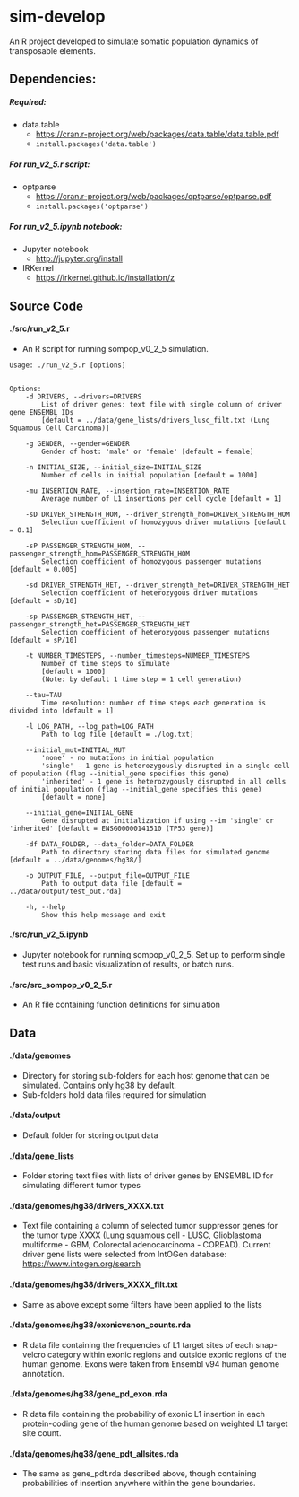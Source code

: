 # sim-develop
An R project developed to simulate somatic population dynamics of transposable elements.

## Dependencies:
##### Required:
* data.table
	- https://cran.r-project.org/web/packages/data.table/data.table.pdf
	- ```install.packages('data.table')```

##### For run_v2_5.r script:
* optparse
	+ https://cran.r-project.org/web/packages/optparse/optparse.pdf
	+ ```install.packages('optparse')```
	
##### For run_v2_5.ipynb notebook:
* Jupyter notebook
	+ http://jupyter.org/install
* IRKernel
	+ https://irkernel.github.io/installation/z
	
## Source Code

#### ./src/run_v2_5.r
* An R script for running sompop_v0_2_5 simulation.
		
```{r}
Usage: ./run_v2_5.r [options]


Options:
	-d DRIVERS, --drivers=DRIVERS
		List of driver genes: text file with single column of driver gene ENSEMBL IDs
		[default = ../data/gene_lists/drivers_lusc_filt.txt (Lung Squamous Cell Carcinoma)]

	-g GENDER, --gender=GENDER
		Gender of host: 'male' or 'female' [default = female]

	-n INITIAL_SIZE, --initial_size=INITIAL_SIZE
		Number of cells in initial population [default = 1000]

	-mu INSERTION_RATE, --insertion_rate=INSERTION_RATE
		Average number of L1 insertions per cell cycle [default = 1]

	-sD DRIVER_STRENGTH_HOM, --driver_strength_hom=DRIVER_STRENGTH_HOM
		Selection coefficient of homozygous driver mutations [default = 0.1]

	-sP PASSENGER_STRENGTH_HOM, --passenger_strength_hom=PASSENGER_STRENGTH_HOM
		Selection coefficient of homozygous passenger mutations [default = 0.005]

	-sd DRIVER_STRENGTH_HET, --driver_strength_het=DRIVER_STRENGTH_HET
		Selection coefficient of heterozygous driver mutations [default = sD/10]

	-sp PASSENGER_STRENGTH_HET, --passenger_strength_het=PASSENGER_STRENGTH_HET
		Selection coefficient of heterozygous passenger mutations [default = sP/10]

	-t NUMBER_TIMESTEPS, --number_timesteps=NUMBER_TIMESTEPS
		Number of time steps to simulate
		[default = 1000]
		(Note: by default 1 time step = 1 cell generation)

	--tau=TAU
		Time resolution: number of time steps each generation is divided into [default = 1]

	-l LOG_PATH, --log_path=LOG_PATH
		Path to log file [default = ./log.txt]

	--initial_mut=INITIAL_MUT
		'none' - no mutations in initial population
		'single' - 1 gene is heterozygously disrupted in a single cell of population (flag --initial_gene specifies this gene)
		'inherited' - 1 gene is heterozygously disrupted in all cells of initial population (flag --initial_gene specifies this gene)
		[default = none]

	--initial_gene=INITIAL_GENE
		Gene disrupted at initialization if using --im 'single' or 'inherited' [default = ENSG00000141510 (TP53 gene)]

	-df DATA_FOLDER, --data_folder=DATA_FOLDER
		Path to directory storing data files for simulated genome [default = ../data/genomes/hg38/]

	-o OUTPUT_FILE, --output_file=OUTPUT_FILE
		Path to output data file [default = ../data/output/test_out.rda]

	-h, --help
		Show this help message and exit
```

#### ./src/run_v2_5.ipynb
* Jupyter notebook for running sompop_v0_2_5. Set up to perform single test runs and basic visualization of results, or batch runs.

#### ./src/src_sompop_v0_2_5.r
* An R file containing function definitions for simulation

## Data

#### ./data/genomes
* Directory for storing sub-folders for each host genome that can be simulated. Contains only hg38 by default.
* Sub-folders hold data files required for simulation

#### ./data/output
* Default folder for storing output data

#### ./data/gene_lists
* Folder storing text files with lists of driver genes by ENSEMBL ID for simulating different tumor types

#### ./data/genomes/hg38/drivers_XXXX.txt
* Text file containing a column of selected tumor suppressor genes for the tumor type XXXX (Lung squamous cell - LUSC, Glioblastoma multiforme - GBM, Colorectal adenocarcinoma - COREAD). Current driver gene lists were selected from IntOGen database: https://www.intogen.org/search

#### ./data/genomes/hg38/drivers_XXXX_filt.txt
* Same as above except some filters have been applied to the lists

#### ./data/genomes/hg38/exonicvsnon_counts.rda
* R data file containing the frequencies of L1 target sites of each snap-velcro category within exonic regions and outside exonic regions of the human genome. Exons were taken from Ensembl v94 human genome annotation.

#### ./data/genomes/hg38/gene_pd_exon.rda
* R data file containing the probability of exonic L1 insertion in each protein-coding gene of the human genome based on weighted L1 target site count.

#### ./data/genomes/hg38/gene_pdt_allsites.rda
* The same as gene_pdt.rda described above, though containing probabilities of insertion anywhere within the gene boundaries.
